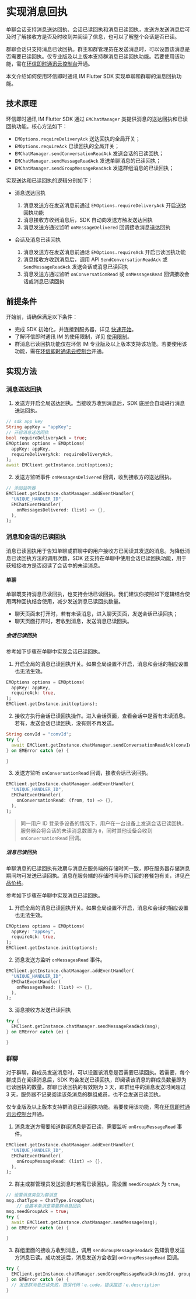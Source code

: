 # 实现消息回执

<Toc />

单聊会话支持消息送达回执、会话已读回执和消息已读回执，发送方发送消息后可及时了解接收方是否及时收到并阅读了信息，也可以了解整个会话是否已读。

群聊会话只支持消息已读回执。群主和群管理员在发送消息时，可以设置该消息是否需要已读回执。仅专业版及以上版本支持群消息已读回执功能。若要使用该功能，需在[环信即时通讯云控制台](https://console.easemob.com/user/login)开通。

本文介绍如何使用环信即时通讯 IM Flutter SDK 实现单聊和群聊的消息回执功能。

## 技术原理

环信即时通讯 IM Flutter SDK 通过 `EMChatManager` 类提供消息的送达回执和已读回执功能。核心方法如下：

- `EMOptions.requireDeliveryAck` 送达回执的全局开关；
- `EMOptions.requireAck` 已读回执的全局开关；
- `EMChatManager.sendConversationReadAck` 发送会话的已读回执；
- `EMChatManager.sendMessageReadAck` 发送单聊消息的已读回执；
- `EMChatManager.sendGroupMessageReadAck` 发送群组消息的已读回执；

实现送达和已读回执的逻辑分别如下：

- 消息送达回执

  1. 消息发送方在发送消息前通过 `EMOptions.requireDeliveryAck` 开启送达回执功能
  2. 消息接收方收到消息后，SDK 自动向发送方触发送达回执
  3. 消息发送方通过监听 `onMessageDelivered` 回调接收消息送达回执
- 会话及消息已读回执

  1. 消息发送方在发送消息前通话 `EMOptions.requireAck` 开启已读回执功能
  2. 消息接收方收到消息后，调用 API `SendConversationReadAck` 或 `SendMessageReadAck` 发送会话或消息已读回执
  3. 消息发送方通过监听 `onConversationRead` 或 `onMessagesRead` 回调接收会话或消息已读回执

## 前提条件

开始前，请确保满足以下条件：

- 完成 SDK 初始化，并连接到服务器，详见 [快速开始](quickstart.html)。
- 了解环信即时通讯 IM 的使用限制，详见 [使用限制](/product/limitation.html)。
- 群消息已读回执功能仅在环信 IM 专业版及以上版本支持该功能。若要使用该功能，需在[环信即时通讯云控制台](https://console.easemob.com/user/login)开通。

## 实现方法

### 消息送达回执

1. 发送方开启全局送达回执。当接收方收到消息后，SDK 底层会自动进行消息送达回执。

```dart
// sdk app key
String appKey = "appKey";
// 开启消息送达回执
bool requireDeliveryAck = true;
EMOptions options = EMOptions(
  appKey: appKey,
  requireDeliveryAck: requireDeliveryAck,
);
await EMClient.getInstance.init(options);
```

2. 发送方监听事件 `onMessagesDelivered` 回调，收到接收方的送达回执。

```dart
// 添加监听器
EMClient.getInstance.chatManager.addEventHandler(
  "UNIQUE_HANDLER_ID",
  EMChatEventHandler(
    onMessagesDelivered: (list) => {},
  ),
);
```

### 消息和会话的已读回执

消息已读回执用于告知单聊或群聊中的用户接收方已阅读其发送的消息。为降低消息已读回执方法的调用次数，SDK 还支持在单聊中使用会话已读回执功能，用于获知接收方是否阅读了会话中的未读消息。

#### 单聊

单聊既支持消息已读回执，也支持会话已读回执。我们建议你按照如下逻辑结合使用两种回执结合使用，减少发送消息已读回执数量。

- 聊天页面未打开时，若有未读消息，进入聊天页面，发送会话已读回执；
- 聊天页面打开时，若收到消息，发送消息已读回执。

##### 会话已读回执

参考如下步骤在单聊中实现会话已读回执。

1. 开启全局的消息已读回执开关。如果全局设置不开启，消息和会话的相应设置也无法生效。

```dart
EMOptions options = EMOptions(
  appKey: appKey,
  requireAck: true,
);
EMClient.getInstance.init(options);
```

2. 接收方执行会话已读回执操作。进入会话页面，查看会话中是否有未读消息。若有，发送会话已读回执，没有则不再发送。

```dart
String convId = "convId";
try {
  await EMClient.getInstance.chatManager.sendConversationReadAck(convId);
} on EMError catch (e) {

}
```

3. 发送方监听 `onConversationRead` 回调，接收会话已读回执。

```dart
EMClient.getInstance.chatManager.addEventHandler(
  "UNIQUE_HANDLER_ID",
  EMChatEventHandler(
    onConversationRead: (from, to) => {},
  ),
);
```

> 同一用户 ID 登录多设备的情况下，用户在一台设备上发送会话已读回执，服务器会将会话的未读消息数置为 `0`，同时其他设备会收到 `onConversationRead` 回调。

##### 消息已读回执

单聊消息的已读回执有效期与消息在服务端的存储时间一致，即在服务器存储消息期间均可发送已读回执。消息在服务端的存储时间与你订阅的套餐包有关，详见[产品价格](/product/pricing.html#套餐包功能详情)。 

参考如下步骤在单聊中实现消息已读回执。

1. 开启全局的消息已读回执开关。如果全局设置不开启，消息和会话的相应设置也无法生效。

```dart
EMOptions options = EMOptions(
  appKey: "appKey",
  requireAck: true,
);
EMClient.getInstance.init(options);
```

2. 消息发送方监听 `onMessagesRead` 事件。

```dart
EMClient.getInstance.chatManager.addEventHandler(
  "UNIQUE_HANDLER_ID",
  EMChatEventHandler(
    onMessagesRead: (list) => {},
  ),
);
```

3. 消息接收方发送已读回执

```dart
try {
  EMClient.getInstance.chatManager.sendMessageReadAck(msg);
} on EMError catch (e) {

}
```

### 群聊

对于群聊，群成员发送消息时，可以设置该消息是否需要已读回执。若需要，每个群成员在阅读消息后，SDK 均会发送已读回执，即阅读该消息的群成员数量即为已读回执的数量。群聊已读回执的有效期为 3 天，即群组中的消息发送时间超过 3 天，服务器不记录阅读该条消息的群组成员，也不会发送已读回执。

仅专业版及以上版本支持群消息已读回执功能。若要使用该功能，需在[环信即时通讯云控制台](https://console.easemob.com/user/login)开通。

1. 消息发送方需要知道群组消息是否已读，需要监听 `onGroupMessageRead` 事件。

```dart
EMClient.getInstance.chatManager.addEventHandler(
  "UNIQUE_HANDLER_ID",
  EMChatEventHandler(
    onGroupMessageRead: (list) => {},
  ),
);
```

2. 群主或群管理员发送消息时若需已读回执，需设置 `needGroupAck` 为 `true`。

```dart
// 设置消息类型为群消息
msg.chatType = ChatType.GroupChat;
    // 设置本条消息需要群消息回执
msg.needGroupAck = true;
try {
  await EMClient.getInstance.chatManager.sendMessage(msg);
} on EMError catch (e) {

}
```

3. 群组里面的接收方收到消息，调用 `sendGroupMessageReadAck` 告知消息发送方消息已读。成功发送后，消息发送方会收到 `onGroupMessageRead` 回调。

```dart
try {
  EMClient.getInstance.chatManager.sendGroupMessageReadAck(msgId, groupId);
} on EMError catch (e) {
  // 发送群消息已读失败，错误代码：e.code，错误描述：e.description
}
```
